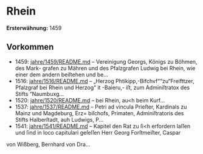 # Rhein

**Ersterwähnung:** 1459

## Vorkommen
- 1459: [jahre/1459/README.md](../jahre/1459/README.md) – Vereinigung Georgs, Königs zu Böhmen, des Mark-
grafen zu Mähren und des Pfalzgrafen Ludwig bei Rhein,
wie einer dem andern beiſtehen und be...
- 1516: [jahre/1516/README.md](../jahre/1516/README.md) – „Herzog Phtikipp,-Bifchvf““zu“Freifttzer, Pfalzgraf bei
Rhein und Herzog“ it -Baieru,- iſt, zum Adminiſtratox des
Stifts “Naumbuxg...
- 1520: [jahre/1520/README.md](../jahre/1520/README.md) – bei Rhein, au<h beim Kurf...
- 1537: [jahre/1537/README.md](../jahre/1537/README.md) – Petri ad vincula
Prieſter, Kardinals zu Mainz und Magdeburg, Erz=
biſchofs, Primaten, Adminiſtratoris des Stifts Halberſtadt,
auh Ludwigs, P...
- 1541: [jahre/1541/README.md](../jahre/1541/README.md) – Kapitel den Rat zu ſi<h erfordern laſſen und ſind in
loco capitulari geſeſſen Herr Georg Forſtmeiſter, Caspar

von Wißberg, Bernhard von Dra...

